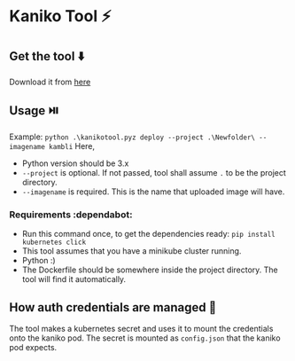 # Kaniko Tool ⚡

## Get the tool ⬇️
Download it from [here](https://github.com/angad-k/kanikotool/releases)

## Usage ⏯️
Example:
`python .\kanikotool.pyz deploy --project .\Newfolder\ --imagename kambli`
Here,
- Python version should be 3.x
- `--project` is optional. If not passed, tool shall assume `.` to be the project directory.
- `--imagename` is required. This is the name that uploaded image will have.

### Requirements :dependabot:

- Run this command once, to get the dependencies ready: `pip install kubernetes click`
- This tool assumes that you have a minikube cluster running.
- Python :)
- The Dockerfile should be somewhere inside the project directory. The tool will find it automatically.

## How auth credentials are managed 🔐

The tool makes a kubernetes secret and uses it to mount the credentials onto the kaniko pod. The secret is mounted as `config.json` that the kaniko pod expects.

